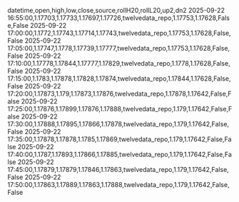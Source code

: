 datetime,open,high,low,close,source,rollH20,rollL20,up2,dn2
2025-09-22 16:55:00,1.17703,1.17733,1.17697,1.17726,twelvedata_repo,1.17753,1.17628,False,False
2025-09-22 17:00:00,1.1772,1.17743,1.17714,1.17743,twelvedata_repo,1.17753,1.17628,False,False
2025-09-22 17:05:00,1.17747,1.1778,1.17739,1.17777,twelvedata_repo,1.17753,1.17628,False,False
2025-09-22 17:10:00,1.17778,1.17844,1.17777,1.17829,twelvedata_repo,1.1778,1.17628,False,False
2025-09-22 17:15:00,1.1783,1.17878,1.17828,1.17874,twelvedata_repo,1.17844,1.17628,False,False
2025-09-22 17:20:00,1.17873,1.179,1.17873,1.17876,twelvedata_repo,1.17878,1.17642,False,False
2025-09-22 17:25:00,1.17876,1.17899,1.17876,1.17888,twelvedata_repo,1.179,1.17642,False,False
2025-09-22 17:30:00,1.17888,1.17895,1.17866,1.17878,twelvedata_repo,1.179,1.17642,False,False
2025-09-22 17:35:00,1.17878,1.17878,1.1785,1.17869,twelvedata_repo,1.179,1.17642,False,False
2025-09-22 17:40:00,1.1787,1.17893,1.17866,1.17885,twelvedata_repo,1.179,1.17642,False,False
2025-09-22 17:45:00,1.17879,1.17879,1.17846,1.17863,twelvedata_repo,1.179,1.17642,False,False
2025-09-22 17:50:00,1.17863,1.17889,1.17863,1.17888,twelvedata_repo,1.179,1.17642,False,False
